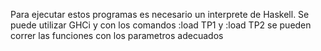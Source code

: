 Para ejecutar estos programas es necesario un interprete de Haskell.
Se puede utilizar GHCi y con los comandos :load TP1 y :load TP2 
se pueden correr las funciones con los parametros adecuados
